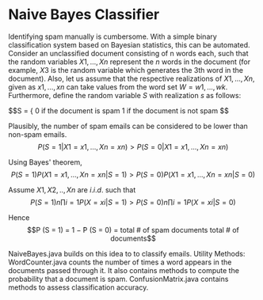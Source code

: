 # Naive Bayes Classifier

Identifying spam manually is cumbersome. With a simple binary classification system based on Bayesian statistics, this can be automated. Consider an unclassified document consisting of n words each, such that the random variables $X1, . . . , Xn$ represent the $n$ words in the document (for example, $X3$ is the random variable which generates the 3th word in the document). Also, let us assume that the respective realizations of $X1, . . . , Xn$, given as $x1, . . . , xn$ can take values from the word set $W = {w1, . . . , wk}$. Furthermore, define the random variable $S$ with realization $s$ as follows:

$$S = { 0 if the document is spam 1 if the document is not spam $$

Plausibly, the number of spam emails can be considered to be lower than non-spam emails.
$$P (S = 1|X1 = x1, . . . , Xn = xn) > P (S = 0|X1 = x1, . . . , Xn = xn)$$

Using Bayes' theorem,
$$P (S = 1)P (X1 = x1, . . . , Xn = xn|S = 1) > P (S = 0)P (X1 = x1, . . . , Xn = xn|S = 0)$$

Assume $X1, X2,.., Xn$ are $i.i.d.$ such that
$$P (S = 1) n∏i=1 P (X = xi|S = 1) > P (S = 0) n∏ i=1 P (X = xi|S = 0)$$

Hence
$$P (S = 1) = 1 − ̂P (S = 0) = total # of spam documents total # of documents$$

NaiveBayes.java builds on this idea to to classify emails.
Utility Methods: WordCounter.java counts the number of times a word appears in the documents passed through it. It also contains methods to compute the probability that a document is spam.
ConfusionMatrix.java contains methods to assess classification accuracy.


